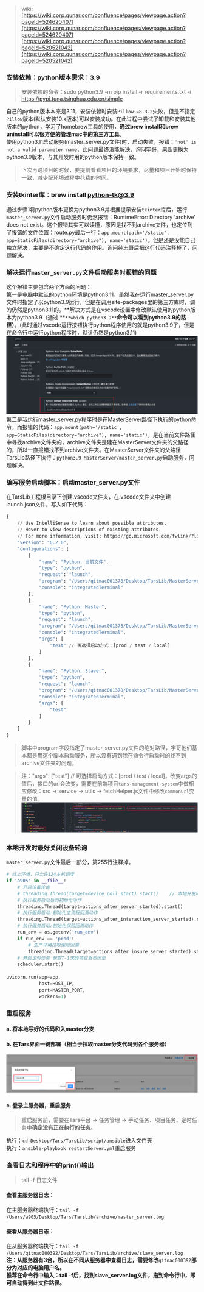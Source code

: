 > wiki:
> [https://wiki.corp.qunar.com/confluence/pages/viewpage.action?pageId=524620407](https://wiki.corp.qunar.com/confluence/pages/viewpage.action?pageId=524620407)
> [https://wiki.corp.qunar.com/confluence/pages/viewpage.action?pageId=520521042](https://wiki.corp.qunar.com/confluence/pages/viewpage.action?pageId=520521042)

### 安装依赖：python版本需求：3.9
> 安装依赖的命令：sudo python3.9 -m pip install -r requirements.txt -i https://pypi.tuna.tsinghua.edu.cn/simple

自己的python版本本来是3.11，安装依赖时安装`Pillow~=8.3.2`失败，但是不指定`Pillow`版本(默认安装10.x版本)可以安装成功。在此过程中尝试了卸载和安装其他版本的python，学习了homebrew工具的使用，**通过brew install和brew uninstall可以很方便的管理mac中的第三方工具。**<br />使用python3.11启动服务(master_server.py文件)时，启动失败，报错：`'not' is not a valid parameter name`，此问题最终没能解决，询问宇哥，果断更换为python3.9版本，与其开发时用的python版本保持一致。
> 下次再跑项目的时候，要提前看看项目的环境要求，尽量和项目开始时保持一致，减少配环境过程中花费的时间。

### 安装tkinter库：brew install python-tk@3.9
通过步骤1将python版本更换为python3.9并根据提示安装`tkinter`库后，运行`master_server.py`文件启动服务时仍然报错：RuntimeError: Directory 'archive' does not exist。这个报错其实可以读懂，原因是找不到archive文件，也定位到了报错的文件位置：route.py最后一行：`app.mount(path='/static', app=StaticFiles(directory="archive"), name='static')`。但是还是没能自己独立解决，主要是不确定这行代码的作用。询问纯志哥后把这行代码注释掉了，问题解决。
### 解决运行`master_server.py`文件启动服务时报错的问题
这个报错主要包含两个方面的问题：<br />第一是电脑中默认的python环境是python3.11，虽然我在运行master_server.py文件时指定了以python3.9运行，但是在调用site-packages里的第三方库时，调的仍然是python3.11的。**解决方式是在vscode设置中修改默认使用的python版本为python3.9（通过 **`**which python3.9**`**命令可以看到python3.9的路径）**。(此时通过vscode运行按钮执行python程序使用的就是python3.9了，但是在命令行中运行python程序时，默认仍然是python3.11)<br />![image.png](../../../images/a461ad3010d9f27db529e1245a1c6aa0.png)<br />第二是我运行master_server.py程序时是在MasterServer路径下执行的python命令，而报错的代码：`app.mount(path='/static', app=StaticFiles(directory="archive"), name='static')`，是在当前文件路径中寻找archive文件夹的，archive文件夹是建在MasterServer文件夹的父路径的，所以一直报错找不到archive文件夹。在MasterServer文件夹的父路径TarsLib路径下执行：`python3.9 MasterServer/master_server.py`启动服务，问题解决。
### 编写服务启动脚本：启动master_server.py文件
在TarsLib工程根目录下创建.vscode文件夹，在.vscode文件夹中创建launch.json文件，写入如下代码：
```python
{
    // Use IntelliSense to learn about possible attributes.
    // Hover to view descriptions of existing attributes.
    // For more information, visit: https://go.microsoft.com/fwlink/?linkid=830387
    "version": "0.2.0",
    "configurations": [
        {
            "name": "Python: 当前文件",
            "type": "python",
            "request": "launch",
            "program": "/Users/qitmac001378/Desktop/TarsLib/MasterServer/master_server.py",
            "console": "integratedTerminal"
        },
        {
            "name": "Python: Master",
            "type": "python",
            "request": "launch",
            "program": "/Users/qitmac001378/Desktop/TarsLib/MasterServer/master_server.py",
            "console": "integratedTerminal",
            "args": [
                "test" // 可选择启动方式：[prod / test / local]
            ]
        },
        {
            "name": "Python: Slaver",
            "type": "python",
            "request": "launch",
            "program": "/Users/qitmac001378/Desktop/TarsLib/MasterServer/master_server.py",
            "console": "integratedTerminal",
            "args": [
                "test"
            ]
        }
    ]
}
```
> 脚本中program字段指定了master_server.py文件的绝对路径，宇哥他们基本都是用这个脚本启动服务，所以没有遇到我在命令行启动时的找不到archive文件夹的问题。

> 注："args": ["test"]  // 可选择启动方式：[prod / test / local]，改变args的值后，接口的url会改变，需要在前端项目`tars-management-system`中做相应修改：src -> service -> utils -> fetchHelper.js文件中修改`commonUrl`变量的值。
> ![image.png](../../../images/a5e169d013d40a8b03ceb9c40226be3c.png)

### 本地开发时最好关闭设备轮询
`master_server.py`文件最后一部分，第255行注释掉。
```python
# 线上环境，只允许124主机调度
if 'a905' in __file__:
    # 开启设备轮询
    # threading.Thread(target=device_poll_start).start()	// 本地开发时注释掉这一行
    # 执行服务启动后的初始化动作
    threading.Thread(target=actions_after_server_started).start()
    # 执行服务启动:初始化主流程回溯动作
    threading.Thread(target=actions_after_interaction_server_started).start()
    # 执行服务启动:初始化保险回溯动作
    run_env = os.getenv('run_env')
    if run_env == 'prod':
        # 生产环境拉取保险回溯
        threading.Thread(target=actions_after_insure_server_started).start()
    # 开启定时任务 获取T-1天的项目发布历史
    scheduler.start()

uvicorn.run(app=app,
            host=HOST_IP,
            port=MASTER_PORT,
            workers=1)
```

### 重启服务
#### a. 将本地写好的代码和入master分支
#### b. 在Tars界面一键部署（相当于拉取master分支代码到各个服务器）
![image.png](../../../images/98444704175cb7aeaf079eca0553333f.png)
#### c. 登录主服务器，重启服务
> 重启服务前，需要在Tars平台 -> 任务管理 -> 手动任务、项目任务、定时任务中**确定没有正在执行的任务**。

执行：`cd Desktop/Tars/TarsLib/script/ansible`进入文件夹<br />执行：`ansible-playbook restartServer.yml`重启服务

### 查看日志和程序中的print()输出
> tail -f 日志文件

#### 查看主服务器日志：
在主服务器终端执行：`tail -f /Users/a905/Desktop/Tars/TarsLib/archive/master_server.log`
#### 查看从服务器日志：
在从服务器终端执行：`tail -f /Users/qitnac000392/Desktop/Tars/TarsLib/archive/slave_server.log`<br />**注：从服务器有3台，所以在不同从服务器中查看日志，需要修改**`qitnac000392`**部分为对应的电脑用户名。**<br />**推荐在命令行中输入：tail -f后，找到slave_server.log文件，拖到命令行中，即可自动得到此文件路径。**
